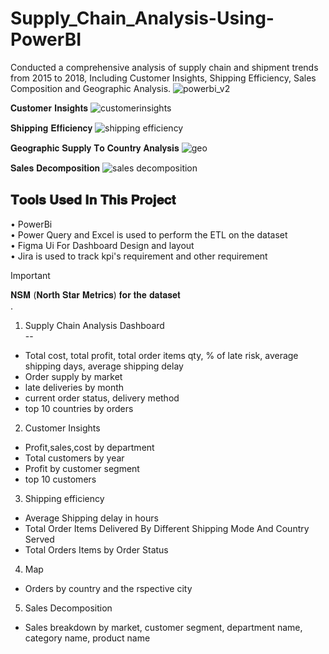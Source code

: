 # Supply_Chain_Analysis-Using-PowerBI
Conducted a comprehensive analysis of supply chain and shipment trends from 2015 to 2018,
Including Customer Insights, Shipping Efficiency, Sales Composition and Geographic Analysis.
![powerbi_v2](https://github.com/user-attachments/assets/884c94b3-4505-45d9-8a59-8124f6ec2de2)

𝐂𝐮𝐬𝐭𝐨𝐦𝐞𝐫 𝐈𝐧𝐬𝐢𝐠𝐡𝐭𝐬
![customerinsights](https://github.com/user-attachments/assets/13cd9fb7-95c0-4a63-aab1-cde64fc24ebe)

𝐒𝐡𝐢𝐩𝐩𝐢𝐧𝐠 𝐄𝐟𝐟𝐢𝐜𝐢𝐞𝐧𝐜𝐲
![shipping efficiency](https://github.com/user-attachments/assets/9d17dc17-89f5-4768-8a63-5cf8f2688cd1)

𝐆𝐞𝐨𝐠𝐫𝐚𝐩𝐡𝐢𝐜 𝐒𝐮𝐩𝐩𝐥𝐲 𝐓𝐨 𝐂𝐨𝐮𝐧𝐭𝐫𝐲 𝐀𝐧𝐚𝐥𝐲𝐬𝐢𝐬
![geo](https://github.com/user-attachments/assets/fab503a8-c545-4dd8-af0d-802a9ab7cb87)

𝐒𝐚𝐥𝐞𝐬 𝐃𝐞𝐜𝐨𝐦𝐩𝐨𝐬𝐢𝐭𝐢𝐨𝐧
![sales decomposition](https://github.com/user-attachments/assets/81085b37-8ece-4b65-836d-ed5cf7ca4507)

𝐓𝐨𝐨𝐥𝐬 𝐔𝐬𝐞𝐝 𝐈𝐧 𝐓𝐡𝐢𝐬 𝐏𝐫𝐨𝐣𝐞𝐜𝐭 <br />
--
• PowerBi <br />
• Power Query and Excel is used to perform the ETL on the dataset <br />
• Figma Ui For Dashboard Design and layout <br />
• Jira is used to track kpi's requirement and other requirement <br />


> [!IMPORTANT]
> 𝐍𝐒𝐌 (𝐍𝐨𝐫𝐭𝐡 𝐒𝐭𝐚𝐫 𝐌𝐞𝐭𝐫𝐢𝐜𝐬) 𝐟𝐨𝐫 𝐭𝐡𝐞 𝐝𝐚𝐭𝐚𝐬𝐞𝐭 <br />.

1) Supply Chain Analysis Dashboard <br />
--
  - Total cost, total profit, total order items qty, % of late risk, average shipping days, average shipping delay <br />
  - Order supply by market <br />
  - late deliveries by month <br />
  - current order status, delivery method <br />
  - top 10 countries by orders <br />
  
2) Customer Insights <br />
  - Profit,sales,cost by department
  - Total customers by year
  - Profit by customer segment
  - top 10 customers
    
3) Shipping efficiency
  - Average Shipping delay in hours
  - Total Order Items Delivered By Different Shipping Mode And Country Served
  - Total Orders Items by Order Status

4) Map 
  - Orders by country and the rspective city

5) Sales Decomposition 
  - Sales breakdown by market, customer segment, department name, category name, product name





